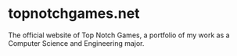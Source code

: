 # topnotchgames.net
 The official website of Top Notch Games, a portfolio of my work as a Computer Science and Engineering major.
